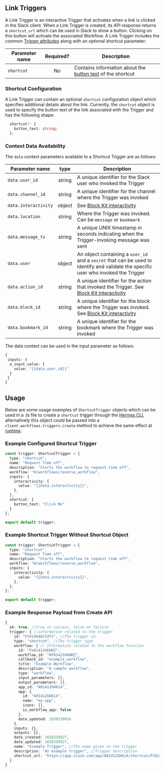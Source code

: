 ## Link Triggers

A Link Trigger is an interactive Trigger that activates when a link is clicked in the Slack client. When a Link Trigger is created, its API response returns a `shortcut_url` which can be used in Slack to show a button. Clicking on this button will activate the associated Workflow. A Link Trigger
includes the common [Trigger attributes](./trigger-basics.md#trigger-types) along with an optional shortcut parameter: 

| Parameter name  | Required?     | Description                                                          |
| ----------------|:-------------:| ---------------------------------------------------------------------|
| `shortcut`        | No            | Contains information about the [button text](#shortcut-object) of the shortcut          |

### Shortcut Configuration

A Link Trigger can contain an optional `shortcut` configuration object which specifies additional details about the link. Currently, the `shortcut` object is used to specify the button text of the link associated with the Trigger and has the following shape:

```ts
  shortcut?: {
    button_text: string;
  };
```

### Context Data Availability
The `data` context parameters available to a Shortcut Trigger are as follows:

| Parameter name  | type     | Description                                                          |
| ----------------|:-------------:| ---------------------------------------------------------------------|
| `data.user_id`        | string            | A unique identifier for the Slack user who invoked the Trigger         |
| `data.channel_id`        | string            | A unique identifier for the channel where the Trigger was invoked         |
| `data.interactivity`        | object            | See [Block Kit interactivity](https://api.dev.slack.com/future/triggers/future/block-events)|
| `data.location`        | string            | Where the Trigger was invoked. Can be `message` or `bookmark`|
| `data.message_ts`        | string            | A unique UNIX timestamp in seconds indicating when the Trigger-invoking message was sent|
| `data.user`        | object            | An object containing a `user_id` and a `secret` that can be used to identify and validate the specific user who invoked the Trigger|
| `data.action_id`        | string            | A unique identifier for the action that invoked the Trigger. See [Block Kit interactivity](https://api.dev.slack.com/future/triggers/future/block-events) |
| `data.block_id`        | string            | A unique identifier for the block where the Trigger was invoked. See [Block Kit interactivity](https://api.dev.slack.com/future/triggers/future/block-events)|
| `data.bookmark_id`        | string            | A unique identifier for the bookmark where the Trigger was invoked|

The data context can be used in the input parameter as follows:

```ts
{ 
 inputs: {
  a_input_value: {
    value: "{{data.user_id}}"
  }
 }
}
```
## Usage
Below are some usage examples of `ShortcutTrigger` objects which can be used in a .ts file to create a `shortcut` trigger through the [Hermes CLI](./trigger-basics.md/#creating-triggers-using-the-hermes-cli), alternatively this object could be passed into a 
`client.workflows.triggers.create` method to achieve the same effect at [runtime](./trigger-basics.md/#creating-triggers-in-the-runtime-environment).

### Example Configured Shortcut Trigger

```ts
const trigger: ShortcutTrigger = {
  type: "shortcut",
  name: "Request Time off",
  description: "Starts the workflow to request time off",
  workflow: "#/workflows/reverse_workflow",
  inputs: {
    interactivity: {
      value: "{{data.interactivity}}",
    },
  },
  shortcut: {
    button_text: "Click Me"
  }
};

export default trigger;
```

### Example Shortcut Trigger Without Shortcut Object

```ts
const trigger: ShortcutTrigger = {
  type: "shortcut",
  name: "Request Time off",
  description: "Starts the workflow to request time off",
  workflow: "#/workflows/reverse_workflow",
  inputs: {
    interactivity: {
      value: "{{data.interactivity}}",
    },
  },
};

export default trigger;
```

### Example Response Payload from Create API

```ts
{
  ok: true, //true on success, false on failure
  trigger: { //information related to the trigger 
    id: "Ft014646C5ZF3", //The trigger id
    type: "shortcut", //The trigger type
    workflow: { // Information related to the workflow function
      id: "Fn0141SXKUHZ",
      workflow_id: "Wf0141SXKWRZ",
      callback_id: "example_workflow",
      title: "Example Workflow",
      description: "A sample workflow",
      type: "workflow",
      input_parameters: [],
      output_parameters: [],
      app_id: "A01412GH614",
      app: {
        id: "A01412GH614",
        name: "my-app",
        icons: [],
        is_workflow_app: false
      },
      date_updated: 1658339916
    },
    inputs: {},
    outputs: {},
    date_created: 1658339927,
    date_updated: 1658339927,
    name: "Example Trigger", //The name given to the trigger
    description: "An example trigger", //Trigger description
    shortcut_url: "https://app.slack.com/app/A01412GH614/shortcut/Ft014646C5ZF3" //The shortcut URL, paste into client to create unfurled link
  }
}
```
